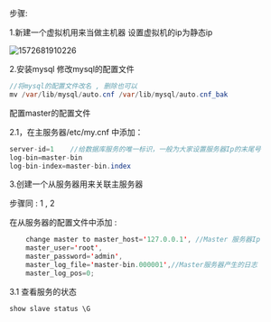 步骤: 

1.新建一个虚拟机用来当做主机器 设置虚拟机的ip为静态ip

![1572681910226](C:\Users\Zhangxinuser\Desktop\新的学习总结\imgs\1572681910226.png)



2.安装mysql 修改mysql的配置文件

```java
//将mysql的配置文件改名 , 删除也可以
mv /var/lib/mysql/auto.cnf /var/lib/mysql/auto.cnf_bak 
```



配置master的配置文件

2.1，在主服务器/etc/my.cnf 中添加：

```java
server-id=1    //给数据库服务的唯一标识，一般为大家设置服务器Ip的末尾号
log-bin=master-bin
log-bin-index=master-bin.index
```



3.创建一个从服务器用来关联主服务器

步骤同 : 1 , 2 

在从服务器的配置文件中添加 :

```java
	change master to master_host='127.0.0.1', //Master 服务器Ip
	master_user='root',
	master_password='admin',
	master_log_file='master-bin.000001',//Master服务器产生的日志
	master_log_pos=0;
```



3.1 查看服务的状态

```java
show slave status \G
```





